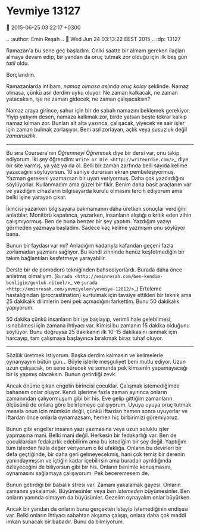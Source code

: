 Yevmiye 13127
=============

:date: 2015-06-25 03:22:17 +0300

.. :author: Emin Reşah
.. :date: Wed Jun 24 03:13:22 EEST 2015 
.. :dp: 13127 

Ramazan'a bu sene geç başladım. Oniki saatte bir almam gereken
ilaçları almaya devam edip, bir yandan da oruç tutmak *zor* olduğu
için ilk beş gün *tatil* oldu.

Borçlandım.

Ramazanlarda intibam, *namaz olmasa aslında oruç kolay*
şeklinde. Namaz olmasa, çünkü asıl derdim uyku oluyor. Ne zaman
kalkacak, ne zaman yatacaksın, işe ne zaman gidecek, ne zaman
çalışacaksın?

Namaz araya girince, sahur için bir de sabah namazını beklemek
gerekiyor. Yiyip yatıyım desen, namaza kalkmak zor, birde yatsan beşte
tekrar kalkıp namaz kılman zor. Bunları alt alta yazınca, çalışacak,
yiyecek ve sair işler için zaman bulmak zorlaşıyor. Beni asıl
zorlayan, açlık veya susuzluk değil *zamansızlık*.

-----

Bu sıra Coursera'nın *Öğrenmeyi Öğrenmek* diye bir dersi var, onu takip
ediyorum. İki şey öğrendim: `Write or Die <http://writeordie.com/>`_
diye bir site varmış, ya yaz ya da öl. Belli bir zaman zarfında belli
sayıda kelime yazacağını söylüyorsun. 10 saniye durursan ekran
pembeleşiyormuş. Yazman gerekeni yazmazsan bir uyarı veriyormuş. Daha
çok yazdırdığını söylüyorlar. Kullanmadım ama güzel bir fikir. Benim
daha basit araçlarım var ve yazdığım cihazların bilgisayarda kurulu
olmasını tercih ediyorum ama belki işine yarayan çıkar.

İkincisi yazarken bilgisayara bakmamanın daha üretken sonuçlar
verdiğini anlattılar. Monitörü kapatınca, yazarken, insanların
alıştığı o kritik eden zihin çalışmıyormuş. Ben de buna benzer bir şey
yaptım. Yazdığım yazıyı görmeden yazmaya başladım. Sadece kaç kelime
yazmışım onu söylüyor bana. 

Bunun bir faydası var mı? Anladığım kadarıyla kafandan geçeni fazla
zorlamadan yazmanı sağlıyor. Bu kendi zihninde henüz keşfetmediğin bir
takım bağlantıları keşfetmeye yarayabilir.

Derste bir de pomodoro tekniğinden bahsediyorlardı. Burada daha önce
anlatmış olmalıyım. (`Burada
<http://eminresah.com/ben-kendim-benligim/gunluk-rituel/>`_ ve `şurada
<http://eminresah.com/yevmiyeler/yevmiye-12612/>`_) Erteleme
hastalığından (procrastination) kurtulmak için tavsiye ettikleri bir
teknik ama 25 dakikalık dilimlerin beni pek açmadığını farkettim. Bunu
50 dakikalık yapıyorum.

50 dakika çünkü insanların bir işe başlayıp, verimli hale gelebilmesi,
ısınabilmesi için zamana ihtiyacı var. Kimisi bu zamanın 15 dakika
olduğunu söylüyor. Bunu doğruysa 25 dakikanın ilk 10-15 dakikasını
ısınmak için harcayıp, tam çalışmaya başlayınca bırakmak biraz tuhaf
oluyor. 

-----

Sözlük üretmek istiyorum. Başka derdim kalmasın ve kelimelerle
oynanyayım bütün gün... Böyle işlerle meşguliyet beni mutlu
ediyor. Uzun uzun çalışacak, on sene sürecek ve sonunda pek kimsenin
yapamayacağı bir iş yapmış olacaksın. Bunun getirdiği zevk. 

Ancak önüme çıkan engelin birincisi çocuklar. Çalışmak istemediğimde
bahanem onlar oluyor. Kendi işlerime fazla zaman ayırınca onların
zamanından çalıyormuşum gibi bir his. Eve gelip gittiğim zamanların
ölçüsünü de onlara göre belirlemeye çalışıyorum. Uyuya uyuya oruç
tutmak mesela onun için mümkün değil, çünkü iftardan hemen sonra
uyuyorlar ve iftardan önce onlarla oynamazsam, hemen hiç birbirimizi
göremiyoruz.

Bunun gibi engeller insanın yazı yazmasına veya uzun soluklu işler
yapmasına mani. Belki mani değil. Herkesin bir fedakarlığı var. Ben de
çocuklardan fedakarlık edebilirim ama bu istediğim bir şey
değil. Yaptığım tüm işlerden fazla değer veriyorum o iki
ufaklığa. Onların bu devirleri bir defa geçtiğinde, bir daha geri
gelmeyecekmiş, hani çok temiz bir derenin yanındaymışsın ve içtiğin
kadar içebilirsin ama buradan ayrıldığında özleyeceğini de biliyorsun
gibi bir his. Onların benimle konuşmasını, oynamasını sağlamaya
çalışıyorum. Pek beceremesem de.

Bunun getirdiği bir babalık stresi var. Zamanı yakalamak
gayesi. Onların zamanını yakalamak. Büyümesinler veya *ben istemeden*
büyümesinler. Ben onların yanında olmayım da büyüsünler. Gezelim
oynayalım onlar büyürken.

Ancak bir yandan da onların bunu gerçekten isteyip istemediğinin
endişesi var. Belki onların ihtiyacı sabahtan akşama çalışıp, onlara
daha çok maddi imkan sunacak bir babadır. Bunu da bilmiyorum.

